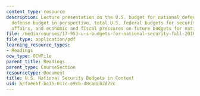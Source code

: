 ```yaml
---
content_type: resource
description: Lecture presentation on the U.S. budget for national defense, national
  defense budget in perspective, total U.S. federal budgets for security and foreign
  affairs, and economic and fiscal pressures on future budgets for national defense.
file: /media/courses/17-953-u-s-budgets-for-national-security-fall-2010/6cfaeebfbc75017ce9cbd8ca0cb2d72c_MIT17_953F10_budg_process.pdf
file_type: application/pdf
learning_resource_types:
- Readings
ocw_type: OCWFile
parent_title: Readings
parent_type: CourseSection
resourcetype: Document
title: U.S. National Security Budgets in Context
uid: 6cfaeebf-bc75-017c-e9cb-d8ca0cb2d72c
---
```

